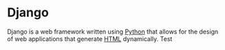 # Django

Django is a web framework written using [Python](/wiki/Python) that allows for the design of web applications that generate [HTML](/wiki/HTML) dynamically. Test 
